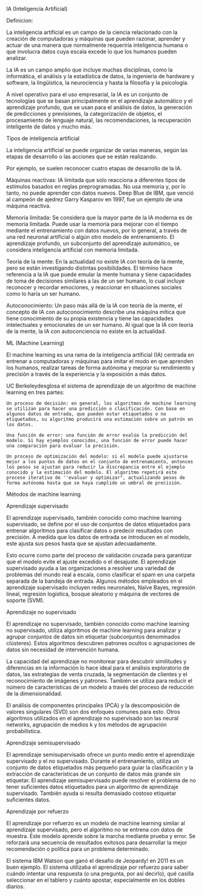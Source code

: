 IA (Inteligencia Artificial)

Definicion:

La inteligencia artificial es un campo de la ciencia relacionado con la creación de computadoras y máquinas que pueden razonar, aprender y actuar de una manera que normalmente requeriría inteligencia humana o que involucra datos cuya escala excede lo que los humanos pueden analizar. 

La IA es un campo amplio que incluye muchas disciplinas, como la informática, el análisis y la estadística de datos, la ingeniería de hardware y software, la lingüística, la neurociencia y hasta la filosofía y la psicología. 

A nivel operativo para el uso empresarial, la IA es un conjunto de tecnologías que se basan principalmente en el aprendizaje automático y el aprendizaje profundo, que se usan para el análisis de datos, la generación de predicciones y previsiones, la categorización de objetos, el procesamiento de lenguaje natural, las recomendaciones, la recuperación inteligente de datos y mucho más.

Tipos de inteligencia artificial

La inteligencia artificial se puede organizar de varias maneras, según las etapas de desarrollo o las acciones que se están realizando. 

Por ejemplo, se suelen reconocer cuatro etapas de desarrollo de la IA.

Máquinas reactivas: IA limitada que solo reacciona a diferentes tipos de estímulos basados en reglas preprogramadas. No usa memoria y, por lo tanto, no puede aprender con datos nuevos. Deep Blue de IBM, que venció al campeón de ajedrez Garry Kasparov en 1997, fue un ejemplo de una máquina reactiva.

Memoria limitada: Se considera que la mayor parte de la IA moderna es de memoria limitada. Puede usar la memoria para mejorar con el tiempo mediante el entrenamiento con datos nuevos, por lo general, a través de una red neuronal artificial o algún otro modelo de entrenamiento. El aprendizaje profundo, un subconjunto del aprendizaje automático, se considera inteligencia artificial con memoria limitada.

Teoría de la mente: En la actualidad no existe IA con teoría de la mente, pero se están investigando distintas posibilidades. El término hace referencia a la IA que puede emular la mente humana y tiene capacidades de toma de decisiones similares a las de un ser humano, lo cual incluye reconocer y recordar emociones, y reaccionar en situaciones sociales como lo haría un ser humano. 

Autoconocimiento: Un paso más allá de la IA con teoría de la mente, el concepto de IA con autoconocimiento describe una máquina mítica que tiene conocimiento de su propia existencia y tiene las capacidades intelectuales y emocionales de un ser humano. Al igual que la IA con teoría de la mente, la IA con autoconciencia no existe en la actualidad.





ML (Machine Learning)

El machine learning es una rama de la inteligencia artificial (IA) centrada en entrenar a computadoras y máquinas para imitar el modo en que aprenden los humanos, realizar tareas de forma autónoma y mejorar su rendimiento y precisión a través de la experiencia y la exposición a más datos.



UC Berkeleydesglosa el sistema de aprendizaje de un algoritmo de machine learning en tres partes:

    Un proceso de decisión: en general, los algoritmos de machine learning se utilizan para hacer una predicción o clasificación. Con base en algunos datos de entrada, que pueden estar etiquetados o no etiquetados, su algoritmo producirá una estimación sobre un patrón en los datos.

    Una función de error: una función de error evalúa la predicción del modelo. Si hay ejemplos conocidos, una función de error puede hacer una comparación para evaluar la precisión.

    Un proceso de optimización del modelo: si el modelo puede ajustarse mejor a los puntos de datos en el conjunto de entrenamiento, entonces los pesos se ajustan para reducir la discrepancia entre el ejemplo conocido y la estimación del modelo. El algoritmo repetirá este proceso iterativo de ''evaluar y optimizar", actualizando pesos de forma autónoma hasta que se haya cumplido un umbral de precisión.

Métodos de machine learning


Aprendizaje supervisado

El aprendizaje supervisado, también conocido como machine learning supervisado, se define por el uso de conjuntos de datos etiquetados para entrenar algoritmos para clasificar datos o predecir resultados con precisión. A medida que los datos de entrada se introducen en el modelo, este ajusta sus pesos hasta que se ajustan adecuadamente.

Esto ocurre como parte del proceso de validación cruzada para garantizar que el modelo evite el ajuste excedido o el desajuste. El aprendizaje supervisado ayuda a las organizaciones a resolver una variedad de problemas del mundo real a escala, como clasificar el spam en una carpeta separada de la bandeja de entrada. Algunos métodos empleados en el aprendizaje supervisado incluyen redes neuronales, Naïve Bayes, regresión lineal, regresión logística, bosque aleatorio y máquina de vectores de soporte (SVM).



Aprendizaje no supervisado

El aprendizaje no supervisado, también conocido como machine learning no supervisado, utiliza algoritmos de machine learning para analizar y agrupar conjuntos de datos sin etiquetar (subconjuntos denominados clústeres). Estos algoritmos descubren patrones ocultos o agrupaciones de datos sin necesidad de intervención humana.

La capacidad del aprendizaje no monitorear para descubrir similitudes y diferencias en la información lo hace ideal para el análisis exploratorio de datos, las estrategias de venta cruzada, la segmentación de clientes y el reconocimiento de imágenes y patrones. También se utiliza para reducir el número de características de un modelo a través del proceso de reducción de la dimensionalidad.

El análisis de componentes principales (PCA) y la descomposición de valores singulares (SVD) son dos enfoques comunes para esto. Otros algoritmos utilizados en el aprendizaje no supervisado son las neural networks, agrupación de medios k y los métodos de agrupación probabilística.



Aprendizaje semisupervisado 

El aprendizaje semisupervisado ofrece un punto medio entre el aprendizaje supervisado y el no supervisado. Durante el entrenamiento, utiliza un conjunto de datos etiquetados más pequeño para guiar la clasificación y la extracción de características de un conjunto de datos más grande sin etiquetar. El aprendizaje semisupervisado puede resolver el problema de no tener suficientes datos etiquetados para un algoritmo de aprendizaje supervisado. También ayuda si resulta demasiado costoso etiquetar suficientes datos.



Aprendizaje por refuerzo

El aprendizaje por refuerzo es un modelo de machine learning similar al aprendizaje supervisado, pero el algoritmo no se entrena con datos de muestra. Este modelo aprende sobre la marcha mediante prueba y error. Se reforzará una secuencia de resultados exitosos para desarrollar la mejor recomendación o política para un problema determinado.

El sistema IBM Watson que ganó el desafío de Jeopardy! en 2011 es un buen ejemplo. El sistema utilizaba el aprendizaje por refuerzo para saber cuándo intentar una respuesta (o una pregunta, por así decirlo), qué casilla seleccionar en el tablero y cuánto apostar, especialmente en los dobles diarios.
